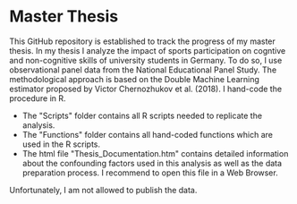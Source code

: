 # Master Thesis

This GitHub repository is established to track the progress of my master thesis. In my thesis I analyze the impact of sports participation on cogntive and non-cognitive skills of university students in Germany. To do so, I use observational panel data from the National Educational Panel Study. The methodological approach is based on the Double Machine Learning estimator proposed by Victor Chernozhukov et al. (2018). I hand-code the procedure in R.

- The "Scripts" folder contains all R scripts needed to replicate the analysis.
- The "Functions" folder contains all hand-coded functions which are used in the R scripts.
- The html file "Thesis_Documentation.htm" contains detailed information about the confounding factors used in this analysis as well as the data preparation process. I recommend to open this file in a Web Browser.

Unfortunately, I am not allowed to publish the data.
